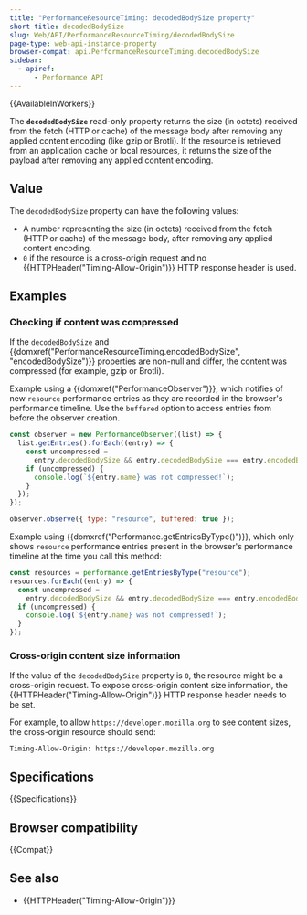 ```yaml
---
title: "PerformanceResourceTiming: decodedBodySize property"
short-title: decodedBodySize
slug: Web/API/PerformanceResourceTiming/decodedBodySize
page-type: web-api-instance-property
browser-compat: api.PerformanceResourceTiming.decodedBodySize
sidebar:
  - apiref:
      - Performance API
---
```


{{AvailableInWorkers}}

The **`decodedBodySize`** read-only property returns the size (in octets) received from the fetch (HTTP or cache) of the message body after removing any applied content encoding (like gzip or Brotli). If the resource is retrieved from an application cache or local resources, it returns the size of the payload after removing any applied content encoding.

## Value

The `decodedBodySize` property can have the following values:

- A number representing the size (in octets) received from the fetch (HTTP or cache) of the message body, after removing any applied content encoding.
- `0` if the resource is a cross-origin request and no {{HTTPHeader("Timing-Allow-Origin")}} HTTP response header is used.

## Examples

### Checking if content was compressed

If the `decodedBodySize` and {{domxref("PerformanceResourceTiming.encodedBodySize", "encodedBodySize")}} properties are non-null and differ, the content was compressed (for example, gzip or Brotli).

Example using a {{domxref("PerformanceObserver")}}, which notifies of new `resource` performance entries as they are recorded in the browser's performance timeline. Use the `buffered` option to access entries from before the observer creation.

```js
const observer = new PerformanceObserver((list) => {
  list.getEntries().forEach((entry) => {
    const uncompressed =
      entry.decodedBodySize && entry.decodedBodySize === entry.encodedBodySize;
    if (uncompressed) {
      console.log(`${entry.name} was not compressed!`);
    }
  });
});

observer.observe({ type: "resource", buffered: true });
```

Example using {{domxref("Performance.getEntriesByType()")}}, which only shows `resource` performance entries present in the browser's performance timeline at the time you call this method:

```js
const resources = performance.getEntriesByType("resource");
resources.forEach((entry) => {
  const uncompressed =
    entry.decodedBodySize && entry.decodedBodySize === entry.encodedBodySize;
  if (uncompressed) {
    console.log(`${entry.name} was not compressed!`);
  }
});
```

### Cross-origin content size information

If the value of the `decodedBodySize` property is `0`, the resource might be a cross-origin request. To expose cross-origin content size information, the {{HTTPHeader("Timing-Allow-Origin")}} HTTP response header needs to be set.

For example, to allow `https://developer.mozilla.org` to see content sizes, the cross-origin resource should send:

```http
Timing-Allow-Origin: https://developer.mozilla.org
```

## Specifications

{{Specifications}}

## Browser compatibility

{{Compat}}

## See also

- {{HTTPHeader("Timing-Allow-Origin")}}
